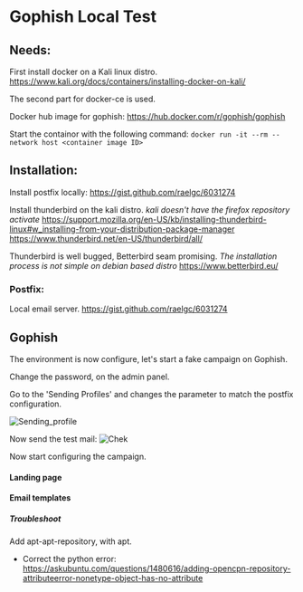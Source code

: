 # Gophish Local Test

## Needs:
First install docker on a Kali linux distro.
https://www.kali.org/docs/containers/installing-docker-on-kali/

The second part for docker-ce is used.

Docker hub image for gophish:
https://hub.docker.com/r/gophish/gophish

Start the containor with the following command:
`docker run -it --rm --network host <container image ID>`

## Installation:

Install postfix locally:
https://gist.github.com/raelgc/6031274

Install thunderbird on the kali distro.
*kali doesn't have the firefox repository activate*
https://support.mozilla.org/en-US/kb/installing-thunderbird-linux#w_installing-from-your-distribution-package-manager
https://www.thunderbird.net/en-US/thunderbird/all/

Thunderbird is well bugged, Betterbird seam promising.
*The installation process is not simple on debian based distro*
https://www.betterbird.eu/
### Postfix:

Local email server.
https://gist.github.com/raelgc/6031274

## Gophish

The environment is now configure, let's start a fake campaign on Gophish.

Change the password, on the admin panel.

Go to the 'Sending Profiles' and changes the parameter to match the postfix configuration.

![Sending_profile]("/home")

Now send the test mail:
![Chek]("/home")

Now start configuring the campaign.

#### Landing page

#### Email templates


##### Troubleshoot

Add apt-apt-repository, with apt.
- Correct the python error: https://askubuntu.com/questions/1480616/adding-opencpn-repository-attributeerror-nonetype-object-has-no-attribute
